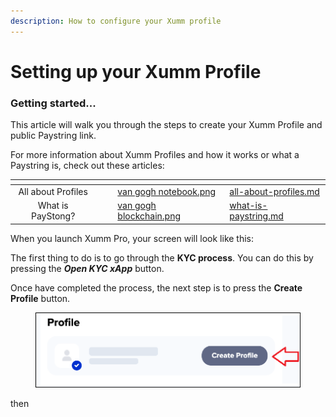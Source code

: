 ```yaml
---
description: How to configure your Xumm profile
---
```


# Setting up your Xumm Profile

### Getting started...

This article will walk you through the steps to create your Xumm Profile and public Paystring link.

For more information about Xumm Profiles and how it works or what a Paystring is, check out these articles:

<table data-view="cards"><thead><tr><th align="center"></th><th data-hidden></th><th data-hidden></th><th data-hidden data-card-cover data-type="files"></th><th data-hidden data-card-target data-type="content-ref"></th></tr></thead><tbody><tr><td align="center">All about Profiles</td><td></td><td></td><td><a href="../../../../.gitbook/assets/van gogh notebook.png">van gogh notebook.png</a></td><td><a href="all-about-profiles.md">all-about-profiles.md</a></td></tr><tr><td align="center">What is PayStong?</td><td></td><td></td><td><a href="../../../../.gitbook/assets/van gogh blockchain.png">van gogh blockchain.png</a></td><td><a href="what-is-paystring.md">what-is-paystring.md</a></td></tr></tbody></table>

When you launch Xumm Pro, your screen will look like this:



The first thing to do is to go through the **KYC process**.  You can do this by pressing the _**Open KYC xApp**_ button.&#x20;

Once have completed the process, the next step is to press the **Create Profile** button.

<figure><img src="../../../../.gitbook/assets/Create Profile button (1).png" alt=""><figcaption></figcaption></figure>

then&#x20;
